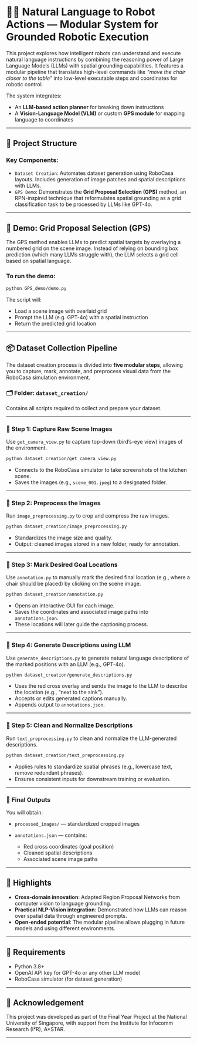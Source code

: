 # 🧠🦾 Natural Language to Robot Actions — Modular System for Grounded Robotic Execution

This project explores how intelligent robots can understand and execute natural language instructions by combining the reasoning power of Large Language Models (LLMs) with spatial grounding capabilities. It features a modular pipeline that translates high-level commands like *"move the chair closer to the table"* into low-level executable steps and coordinates for robotic control.

The system integrates:

* An **LLM-based action planner** for breaking down instructions
* A **Vision-Language Model (VLM)** or custom **GPS module** for mapping language to coordinates

---

## 🧩 Project Structure

### Key Components:

* `Dataset Creation`: Automates dataset generation using RoboCasa layouts. Includes generation of image patches and spatial descriptions with LLMs.
* `GPS Demo`: Demonstrates the **Grid Proposal Selection (GPS)** method, an RPN-inspired technique that reformulates spatial grounding as a grid classification task to be processed by LLMs like GPT-4o.

---

## 🧪 Demo: Grid Proposal Selection (GPS)

The GPS method enables LLMs to predict spatial targets by overlaying a numbered grid on the scene image. Instead of relying on bounding box prediction (which many LLMs struggle with), the LLM selects a grid cell based on spatial language.

### To run the demo:

```bash
python GPS_demo/demo.py
```

The script will:

* Load a scene image with overlaid grid
* Prompt the LLM (e.g. GPT-4o) with a spatial instruction
* Return the predicted grid location

---

## 📦 Dataset Collection Pipeline

The dataset creation process is divided into **five modular steps**, allowing you to capture, mark, annotate, and preprocess visual data from the RoboCasa simulation environment.

### 🗂️ Folder: `dataset_creation/`

Contains all scripts required to collect and prepare your dataset.

---

### 🔹 Step 1: Capture Raw Scene Images

Use `get_camera_view.py` to capture top-down (bird’s-eye view) images of the environment.

```bash
python dataset_creation/get_camera_view.py
```

* Connects to the RoboCasa simulator to take screenshots of the kitchen scene.
* Saves the images (e.g., `scene_001.jpeg`) to a designated folder.

---

### 🔹 Step 2: Preprocess the Images

Run `image_preprocessing.py` to crop and compress the raw images.

```bash
python dataset_creation/image_preprocessing.py
```

* Standardizes the image size and quality.
* Output: cleaned images stored in a new folder, ready for annotation.

---

### 🔹 Step 3: Mark Desired Goal Locations

Use `annotation.py` to manually mark the desired final location (e.g., where a chair should be placed) by clicking on the scene image.

```bash
python dataset_creation/annotation.py
```

* Opens an interactive GUI for each image.
* Saves the coordinates and associated image paths into `annotations.json`.
* These locations will later guide the captioning process.

---

### 🔹 Step 4: Generate Descriptions using LLM

Use `generate_descriptions.py` to generate natural language descriptions of the marked positions with an LLM (e.g., GPT-4o).

```bash
python dataset_creation/generate_descriptions.py
```

* Uses the red cross overlay and sends the image to the LLM to describe the location (e.g., “next to the sink”).
* Accepts or edits generated captions manually.
* Appends output to `annotations.json`.

---

### 🔹 Step 5: Clean and Normalize Descriptions

Run `text_preprocessing.py` to clean and normalize the LLM-generated descriptions.

```bash
python dataset_creation/text_preprocessing.py
```

* Applies rules to standardize spatial phrases (e.g., lowercase text, remove redundant phrases).
* Ensures consistent inputs for downstream training or evaluation.

---

### 📁 Final Outputs

You will obtain:

* `processed_images/` — standardized cropped images
* `annotations.json` — contains:

  * Red cross coordinates (goal position)
  * Cleaned spatial descriptions
  * Associated scene image paths
    
---

## 📌 Highlights

* **Cross-domain innovation**: Adapted Region Proposal Networks from computer vision to language grounding.
* **Practical NLP-Vision integration**: Demonstrated how LLMs can reason over spatial data through engineered prompts.
* **Open-ended potential**: The modular pipeline allows plugging in future models and using different environments.

---

## 📎 Requirements

* Python 3.8+
* OpenAI API key for GPT-4o or any other LLM model
* RoboCasa simulator (for dataset generation)

---

## 🧠 Acknowledgement

This project was developed as part of the Final Year Project at the National University of Singapore, with support from the Institute for Infocomm Research (I²R), A\*STAR.

---
